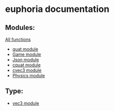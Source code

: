 euphoria documentation
========

Modules:
--------
[All functions](modules.md)

* [quat module](module_quat.md)
* [Game module](module_Game.md)
* [Json module](module_Json.md)
* [cquat module](module_cquat.md)
* [cvec3 module](module_cvec3.md)
* [Physics module](module_Physics.md)

Type:
--------

* [vec3 module](type_vec3.md)
